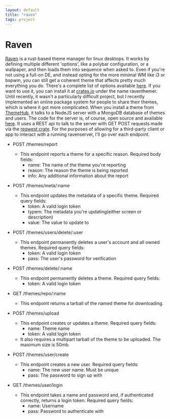 ```yaml
---
layout: default
title: "raven"
tags: project
---
```

# Raven

[Raven](https://github.com/nicohman/raven) is a rust-based theme manager for linux desktops. It works by defining multiple different 'options', like a polybar configuration, or a wallpaper, and then loads them into sequence when asked to. Even if you're not using a full-on DE, and instead opting for the more minimal WM like i3 or bspwm, you can still get a coherent theme that affects pretty much everything you do. There's a complete list of options available [here](https://github.com/nicohman/raven/blob/master/README.md). If you want to use it, you can install it at [crates.io](https://crates.io/crates/raventhemer) under the name raventhemer. Until recently, it wasn't a particularly difficult project, but I recently implemented an online package system for people to share their themes, which is where it got more complicated. When you install a theme from [ThemeHub](https://demenses.net), it talks to a NodeJS server with a MongoDB database of themes and users. The code for the server is, of course, open source and available [here](https://github.com/nicohman/ravenserver). It uses a REST api to talk to the server with GET POST requests made via the [reqwest crate](https://crates.io/crates/reqwest). For the purposes of allowing for a third-party client or app to interact with a running ravenserver, I'll go over each endpoint.

- POST /themes/report
	- This endpoint reports a theme for a specific reason. Required body fields:
		- name: The name of the theme you're reporting
		- reason: The reason the theme is being reported
		- info: Any additional information about the report

- POST /themes/meta/:name
	- This endpoint updates the metadata of a specific theme. Required query fields:
		- token: A valid login token
		- typem: The metadata you're updating(either screen or description)
		- value: The value to update to

- POST /themes/users/delete/:user
	- This endpoint permanently deletes a user's account and all owned themes. Required query fields:
		- token: A valid login token
		- pass: The user's password for verification

- POST /themes/delete/:name
	- This endpoint permanently deletes a theme. Required query fields:
		- token: A valid login token

- GET /themes/repo/:name
	- This endpoint returns a tarball of the named theme for downloading.

- POST /themes/upload
	- This endpoint creates or updates a theme. Required query fields:
		- name: Theme name
		- token: A valid login token
	- It also requires a multipart tarball of the theme to be uploaded. The maximum size is 50mb.

- POST /themes/user/create
	- This endpoint creates a new user. Required query fields:
		- name: The new user name. Must be unique
		- pass: The password to sign up with

- GET /themes/user/login
	- This endpoint takes a name and password and, if authenticated correctly, returns a login token. Required query fields:
		- name: Username
		- pass: Password to authenticate with
